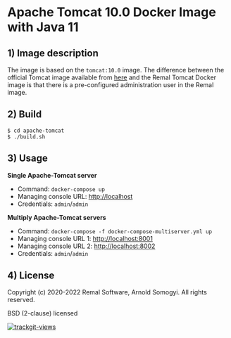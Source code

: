 # Apache Tomcat 10.0 Docker Image with Java 11

## 1) Image description
The image is based on the `tomcat:10.0` image.
The difference between the official Tomcat image available from [here](https://hub.docker.com/_/tomcat) and the Remal Tomcat Docker image is that there is a pre-configured administration user in the Remal image.

## 2) Build
~~~
$ cd apache-tomcat
$ ./build.sh
~~~

## 3) Usage
__Single Apache-Tomcat server__
* Command: `docker-compose up`
* Managing console URL: [http://localhost](http://localhost)
* Credentials: `admin`/`admin`

__Multiply Apache-Tomcat servers__
* Command: `docker-compose -f docker-compose-multiserver.yml up`
* Managing console URL 1: [http://localhost:8001](http://localhost:8001)
* Managing console URL 2: [http://localhost:8002](http://localhost:8002)
* Credentials: `admin`/`admin`

## 4) License
Copyright (c) 2020-2022 Remal Software, Arnold Somogyi. All rights reserved.

BSD (2-clause) licensed

<a href="https://trackgit.com"><img src="https://us-central1-trackgit-analytics.cloudfunctions.net/token/ping/kv444g8vf7bti919dcgk" alt="trackgit-views" /></a>
